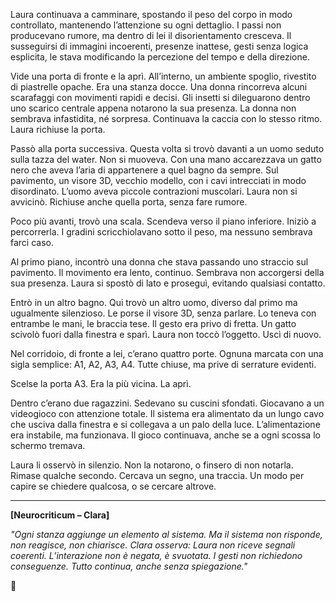 

Laura continuava a camminare, spostando il peso del corpo in modo controllato, mantenendo l’attenzione su ogni dettaglio. I passi non producevano rumore, ma dentro di lei il disorientamento cresceva. Il susseguirsi di immagini incoerenti, presenze inattese, gesti senza logica esplicita, le stava modificando la percezione del tempo e della direzione.

Vide una porta di fronte e la aprì. All’interno, un ambiente spoglio, rivestito di piastrelle opache. Era una stanza docce. Una donna rincorreva alcuni scarafaggi con movimenti rapidi e decisi. Gli insetti si dileguarono dentro uno scarico centrale appena notarono la sua presenza. La donna non sembrava infastidita, né sorpresa. Continuava la caccia con lo stesso ritmo. Laura richiuse la porta.

Passò alla porta successiva. Questa volta si trovò davanti a un uomo seduto sulla tazza del water. Non si muoveva. Con una mano accarezzava un gatto nero che aveva l’aria di appartenere a quel bagno da sempre. Sul pavimento, un visore 3D, vecchio modello, con i cavi intrecciati in modo disordinato. L’uomo aveva piccole contrazioni muscolari. Laura non si avvicinò. Richiuse anche quella porta, senza fare rumore.

Poco più avanti, trovò una scala. Scendeva verso il piano inferiore. Iniziò a percorrerla. I gradini scricchiolavano sotto il peso, ma nessuno sembrava farci caso.

Al primo piano, incontrò una donna che stava passando uno straccio sul pavimento. Il movimento era lento, continuo. Sembrava non accorgersi della sua presenza. Laura si spostò di lato e proseguì, evitando qualsiasi contatto.

Entrò in un altro bagno. Qui trovò un altro uomo, diverso dal primo ma ugualmente silenzioso. Le porse il visore 3D, senza parlare. Lo teneva con entrambe le mani, le braccia tese. Il gesto era privo di fretta. Un gatto scivolò fuori dalla finestra e sparì. Laura non toccò l’oggetto. Uscì di nuovo.

Nel corridoio, di fronte a lei, c’erano quattro porte. Ognuna marcata con una sigla semplice: A1, A2, A3, A4. Tutte chiuse, ma prive di serrature evidenti.

Scelse la porta A3. Era la più vicina. La aprì.

Dentro c’erano due ragazzini. Sedevano su cuscini sfondati. Giocavano a un videogioco con attenzione totale. Il sistema era alimentato da un lungo cavo che usciva dalla finestra e si collegava a un palo della luce. L’alimentazione era instabile, ma funzionava. Il gioco continuava, anche se a ogni scossa lo schermo tremava.

Laura li osservò in silenzio. Non la notarono, o finsero di non notarla. Rimase qualche secondo. Cercava un segno, una traccia. Un modo per capire se chiedere qualcosa, o se cercare altrove.

---

**\[Neurocriticum – Clara]**

*"Ogni stanza aggiunge un elemento al sistema. Ma il sistema non risponde, non reagisce, non chiarisce. Clara osserva: Laura non riceve segnali coerenti. L’interazione non è negata, è svuotata. I gesti non richiedono conseguenze. Tutto continua, anche senza spiegazione."*

🛑


